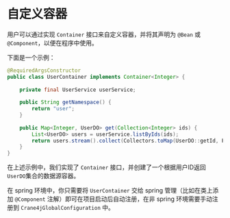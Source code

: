 # 自定义容器

用户可以通过实现 `Container` 接口来自定义容器，并将其声明为 `@Bean` 或 `@Component`，以便在程序中使用。

下面是一个示例：

```java
@RequiredArgsConstructor
public class UserContainer implements Container<Integer> {
    
    private final UserService userService;
    
    public String getNamespace() {
        return "user";
    }
    
    public Map<Integer, UserDO> get(Collection<Integer> ids) {
        List<UserDO> users = userService.listByIds(ids);
        return users.stream().collect(Collectors.toMap(UserDO::getId, Function.identity()));
    }
}
```

在上述示例中，我们实现了 `Container` 接口，并创建了一个根据用户ID返回`UserDO`集合的数据源容器。

在 spring 环境中，你只需要将 `UserContainer` 交给 spring 管理（比如在类上添加 `@Component` 注解）即可在项目启动后自动注册，在非 spring 环境需要手动注册到 `Crane4jGlobalConfiguration` 中。
